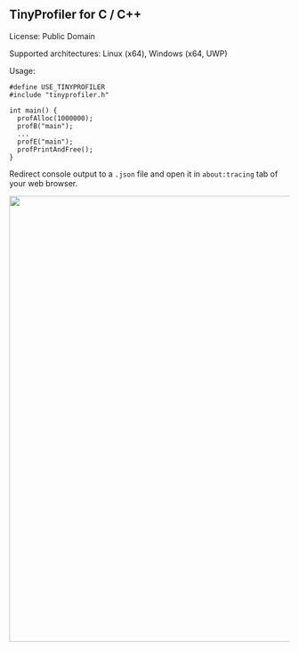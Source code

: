 TinyProfiler for C / C++
------------------------

License: Public Domain

Supported architectures: Linux (x64), Windows (x64, UWP)

Usage:

```
#define USE_TINYPROFILER
#include "tinyprofiler.h"

int main() {
  profAlloc(1000000);
  profB("main");
  ...
  profE("main");
  profPrintAndFree();
}
```

Redirect console output to a `.json` file and open it in `about:tracing` tab of your web browser.

<img width="800px" src="https://i.imgur.com/8LUIWL0.jpg" />